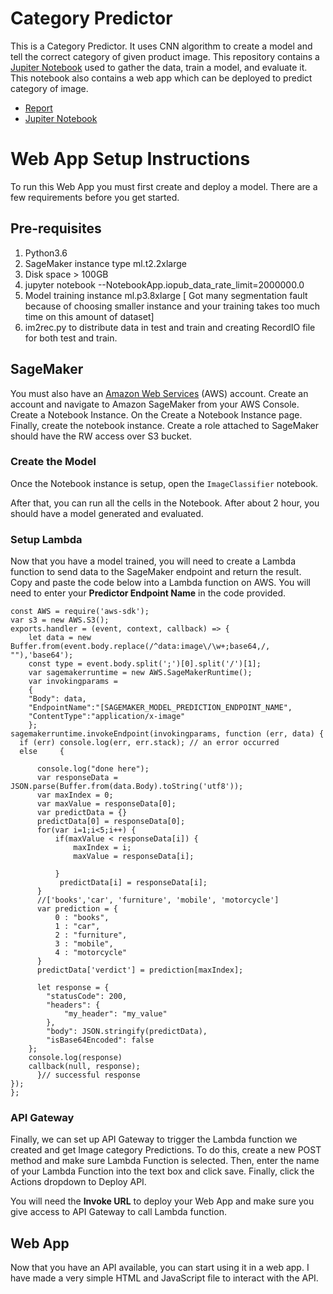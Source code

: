 # Category Predictor


This is a Category Predictor. It uses CNN algorithm to create a model and tell the correct category of given product image. This repository contains a [Jupiter Notebook](./ImageClassifier.ipynb) used to gather the data, train a model, and evaluate it. This notebook also contains a web app which can be deployed to predict category of image.

- [Report](./report.pdf)
- [Jupiter Notebook](./ImageClassifier.ipynb)

# Web App Setup Instructions

To run this Web App you must first create and deploy a model. There are a few requirements before you get started.

## Pre-requisites
 1. Python3.6
 2. SageMaker instance type ml.t2.2xlarge
 3. Disk space > 100GB
 4. jupyter notebook --NotebookApp.iopub_data_rate_limit=2000000.0
 5. Model training instance ml.p3.8xlarge [ Got many segmentation fault because of choosing smaller instance and your training takes too much time on this amount of dataset]
 6. im2rec.py to distribute data in test and train and creating RecordIO file for both test and train.

## SageMaker

You must also have an [Amazon Web Services](https://aws.amazon.com/) (AWS) account. Create an account and navigate to Amazon SageMaker from your AWS Console. Create a Notebook Instance. On the Create a Notebook Instance page. Finally, create the notebook instance. Create a role attached to SageMaker should have the RW access over S3 bucket.
### Create the Model

Once the Notebook instance is setup, open the `ImageClassifier` notebook. 

After that, you can run all the cells in the Notebook. After about 2 hour, you should have a model generated and evaluated.

### Setup Lambda

Now that you have a model trained, you will need to create a Lambda function to send data to the SageMaker endpoint and return the result. Copy and paste the code below into a Lambda function on AWS. You will need to enter your **Predictor Endpoint Name** in the code provided.

```
const AWS = require('aws-sdk');
var s3 = new AWS.S3();
exports.handler = (event, context, callback) => {
    let data = new Buffer.from(event.body.replace(/^data:image\/\w+;base64,/, ""),'base64');
    const type = event.body.split(';')[0].split('/')[1];
    var sagemakerruntime = new AWS.SageMakerRuntime();
    var invokingparams = 
    {
    "Body": data,
    "EndpointName":"[SAGEMAKER_MODEL_PREDICTION_ENDPOINT_NAME",
    "ContentType":"application/x-image"
    };
sagemakerruntime.invokeEndpoint(invokingparams, function (err, data) {
  if (err) console.log(err, err.stack); // an error occurred
  else     {
      
      console.log("done here");  
      var responseData = JSON.parse(Buffer.from(data.Body).toString('utf8'));
      var maxIndex = 0;
      var maxValue = responseData[0];
      var predictData = {}
      predictData[0] = responseData[0];
      for(var i=1;i<5;i++) {
          if(maxValue < responseData[i]) {
              maxIndex = i;
              maxValue = responseData[i];
             
          }
           predictData[i] = responseData[i];
      }
      //['books','car', 'furniture', 'mobile', 'motorcycle']
      var prediction = {
          0 : "books",
          1 : "car",
          2 : "furniture",
          3 : "mobile",
          4 : "motorcycle"
      }
      predictData['verdict'] = prediction[maxIndex];
      
      let response = {
        "statusCode": 200,
        "headers": {
            "my_header": "my_value"
        },
        "body": JSON.stringify(predictData),
        "isBase64Encoded": false
    };
    console.log(response)
    callback(null, response);
      }// successful response
});
};
```

### API Gateway

Finally, we can set up API Gateway to trigger the Lambda function we created and get Image category Predictions. To do this, create a new POST method and make sure Lambda Function is selected. Then, enter the name of your Lambda Function into the text box and click save. Finally, click the Actions dropdown to Deploy API.

You will need the **Invoke URL** to deploy your Web App and make sure you give access to API Gateway to call Lambda function.

## Web App

Now that you have an API available, you can start using it in a web app. I have made a very simple HTML and JavaScript file to interact with the API.
